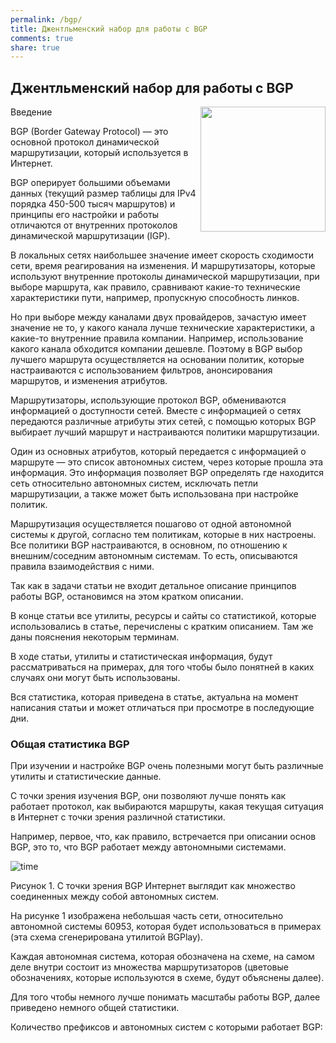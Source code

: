 ```yaml
---
permalink: /bgp/
title: Джентльменский набор для работы с BGP
comments: true
share: true
---
```


## Джентльменский набор для работы с BGP

Введение
<img align="right" src="https://raw.githubusercontent.com/natenka/natenka.github.io/master/assets/images/bgp/logo_selection_big_tools.png" width="200">

 
BGP (Border Gateway Protocol) — это основной протокол динамической маршрутизации, который используется в Интернет.
 
BGP оперирует большими объемами данных (текущий размер таблицы для IPv4 порядка 450-500 тысяч маршрутов) и принципы его настройки и работы отличаются от внутренних протоколов динамической маршрутизации (IGP).
 
В локальных сетях наибольшее значение имеет скорость сходимости сети, время реагирования на изменения. И маршрутизаторы, которые используют внутренние протоколы динамической маршрутизации, при выборе маршрута, как правило, сравнивают какие-то технические характеристики пути, например, пропускную способность линков.
 
Но при выборе между каналами двух провайдеров, зачастую имеет значение не то, у какого канала лучше технические характеристики, а какие-то внутренние правила компании. Например, использование какого канала обходится компании дешевле. Поэтому в BGP выбор лучшего маршрута осуществляется на основании политик, которые настраиваются с использованием фильтров, анонсирования маршрутов, и изменения атрибутов.
 
Маршрутизаторы, использующие протокол BGP, обмениваются информацией о доступности сетей. Вместе с информацией о сетях передаются различные атрибуты этих сетей, с помощью которых BGP выбирает лучший маршрут и настраиваются политики маршрутизации.
 
Один из основных атрибутов, который передается с информацией о маршруте — это список автономных систем, через которые прошла эта информация. Это информация позволяет BGP определять где находится сеть относительно автономных систем, исключать петли маршрутизации, а также может быть использована при настройке политик.
 
Маршрутизация осуществляется пошагово от одной автономной системы к другой, согласно тем политикам, которые в них настроены. Все политики BGP настраиваются, в основном, по отношению к внешним/соседним автономным системам. То есть, описываются правила взаимодействия с ними.
 
Так как в задачи статьи не входит детальное описание принципов работы BGP, остановимся на этом кратком описании.
 
В конце статьи все утилиты, ресурсы и сайты со статистикой, которые использовались в статье, перечислены с кратким описанием. Там же даны пояснения некоторым терминам.
 
В ходе статьи, утилиты и статистическая информация, будут рассматриваться на примерах, для того чтобы было понятней в каких случаях они могут быть использованы.
 
Вся статистика, которая приведена в статье, актуальна на момент написания статьи и может отличаться при просмотре в последующие дни.
 
 
### Общая статистика BGP
 
При изучении и настройке BGP очень полезными могут быть различные утилиты и статистические данные.
 
С точки зрения изучения BGP, они позволяют лучше понять как работает протокол, как выбираются маршруты, какая текущая ситуация в Интернет с точки зрения различной статистики.
 
Например, первое, что, как правило, встречается при описании основ BGP, это то, что BGP работает между автономными системами.

![time](https://raw.githubusercontent.com/natenka/natenka.github.io/master/assets/images/bgp/1_bgp.png)

Рисунок 1. С точки зрения BGP Интернет выглядит как множество соединенных между собой автономных систем.
 
На рисунке 1 изображена небольшая часть сети, относительно автономной системы 60953, которая будет использоваться в примерах (эта схема сгенерирована утилитой BGPlay).
 
Каждая автономная система, которая обозначена на схеме, на самом деле внутри состоит из множества маршрутизаторов (цветовые обозначениях, которые используются в схеме, будут объяснены далее).
 
Для того чтобы немного лучше понимать масштабы работы BGP, далее приведено немного общей статистики.
 
Количество префиксов и автономных систем с которыми работает BGP:


